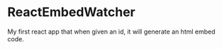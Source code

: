 # ReactEmbedWatcher

My first react app that when given an id, it will generate an html embed code.
